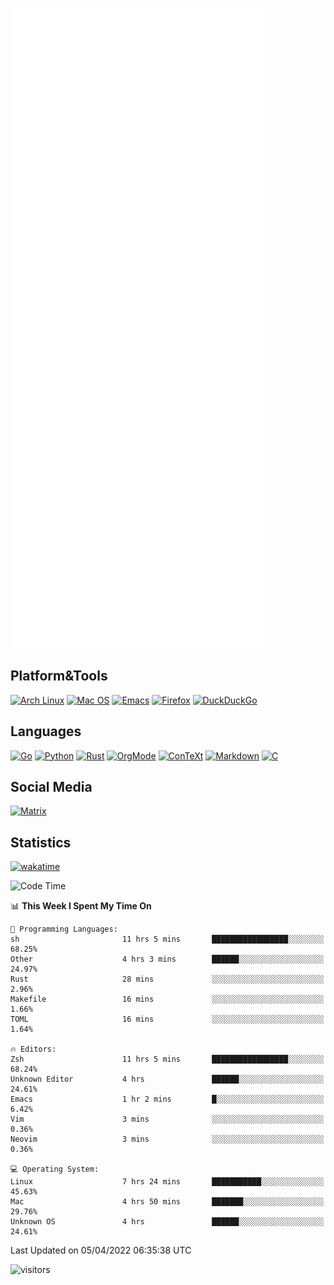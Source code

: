 ![Metrics](https://github.com/SteamedFish/SteamedFish/blob/master/github-metrics.svg)

## Platform&Tools

[![Arch Linux](https://img.shields.io/badge/ArchLinux-1793D1?logo=arch-linux&logoColor=fff&style=flat-square)](https://archlinux.org/)
[![Mac OS](https://img.shields.io/badge/MacOS-000000?style=flat-square&logo=macos&logoColor=F0F0F0)](https://www.apple.com/macos/)
[![Emacs](https://img.shields.io/badge/Emacs-%237F5AB6.svg?&style=flat-square&logo=gnu-emacs&logoColor=white)](https://www.gnu.org/software/emacs/)
[![Firefox](https://img.shields.io/badge/Firefox-FF7139?style=flat-square&logo=Firefox-Browser&logoColor=white)](https://firefox.com/)
[![DuckDuckGo](https://img.shields.io/badge/DuckDuckGo-DE5833?style=flat-square&logo=DuckDuckGo&logoColor=white)](https://duckduckgo.com/)

## Languages

[![Go](https://img.shields.io/badge/Golang-%2300ADD8.svg?style=flat-square&logo=go&logoColor=white)](https://golang.org/)
[![Python](https://img.shields.io/badge/Python-3670A0?style=flat-square&logo=python&logoColor=ffdd54)](https://www.python.org/)
[![Rust](https://img.shields.io/badge/Rust-%23000000.svg?style=flat-square&logo=rust&logoColor=white)](https://www.rust-lang.org/)
[![OrgMode](https://img.shields.io/badge/OrgMode-%23000000.svg?style=flat-square&logo=org&logoColor=white)](https://orgmode.org/)
[![ConTeXt](https://img.shields.io/badge/ConTeXt-%23008080.svg?style=flat-square&logo=latex&logoColor=white)](https://contextgarden.net/)
[![Markdown](https://img.shields.io/badge/MarkDown-%23000000.svg?style=flat-square&logo=markdown&logoColor=white)](https://daringfireball.net/projects/markdown/)
[![C](https://img.shields.io/badge/C-%2300599C.svg?style=flat-square&logo=c&logoColor=white)](https://www.iso.org/standard/74528.html)

## Social Media

[![Matrix](https://img.shields.io/badge/SteamedFish-2CA5E0?style=social&logo=matrix&logoColor=black)](https://matrix.to/#/@i:steamedfish.org)

## Statistics
[![wakatime](https://wakatime.com/badge/user/168280d6-fcf2-4b4f-ad3a-dc4612f35b38.svg)](https://wakatime.com/@168280d6-fcf2-4b4f-ad3a-dc4612f35b38)

<!--START_SECTION:waka-->
![Code Time](http://img.shields.io/badge/Code%20Time-1%2C726%20hrs%2038%20mins-blue)

📊 **This Week I Spent My Time On** 

```text
💬 Programming Languages: 
sh                       11 hrs 5 mins       █████████████████░░░░░░░░   68.25% 
Other                    4 hrs 3 mins        ██████░░░░░░░░░░░░░░░░░░░   24.97% 
Rust                     28 mins             ░░░░░░░░░░░░░░░░░░░░░░░░░   2.96% 
Makefile                 16 mins             ░░░░░░░░░░░░░░░░░░░░░░░░░   1.66% 
TOML                     16 mins             ░░░░░░░░░░░░░░░░░░░░░░░░░   1.64%

🔥 Editors: 
Zsh                      11 hrs 5 mins       █████████████████░░░░░░░░   68.24% 
Unknown Editor           4 hrs               ██████░░░░░░░░░░░░░░░░░░░   24.61% 
Emacs                    1 hr 2 mins         █░░░░░░░░░░░░░░░░░░░░░░░░   6.42% 
Vim                      3 mins              ░░░░░░░░░░░░░░░░░░░░░░░░░   0.36% 
Neovim                   3 mins              ░░░░░░░░░░░░░░░░░░░░░░░░░   0.36%

💻 Operating System: 
Linux                    7 hrs 24 mins       ███████████░░░░░░░░░░░░░░   45.63% 
Mac                      4 hrs 50 mins       ███████░░░░░░░░░░░░░░░░░░   29.76% 
Unknown OS               4 hrs               ██████░░░░░░░░░░░░░░░░░░░   24.61%

```


 Last Updated on 05/04/2022 06:35:38 UTC
<!--END_SECTION:waka-->

![visitors](https://visitor-badge.laobi.icu/badge?page_id=SteamedFish.SteamedFish)
